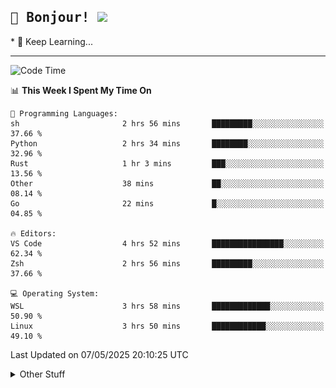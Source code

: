 
<h2>
    <samp>🎉 Bonjour!  <img src="https://media.giphy.com/media/mGcNjsfWAjY5AEZNw6/giphy.gif" width="50"></samp>
</h2>
* 🧐 Keep Learning...
<hr>

<!--START_SECTION:waka-->
![Code Time](http://img.shields.io/badge/Code%20Time-3%2C762%20hrs%2052%20mins-blue)

📊 **This Week I Spent My Time On** 

```text
💬 Programming Languages: 
sh                       2 hrs 56 mins       █████████░░░░░░░░░░░░░░░░   37.66 % 
Python                   2 hrs 34 mins       ████████░░░░░░░░░░░░░░░░░   32.96 % 
Rust                     1 hr 3 mins         ███░░░░░░░░░░░░░░░░░░░░░░   13.56 % 
Other                    38 mins             ██░░░░░░░░░░░░░░░░░░░░░░░   08.14 % 
Go                       22 mins             █░░░░░░░░░░░░░░░░░░░░░░░░   04.85 % 

🔥 Editors: 
VS Code                  4 hrs 52 mins       ████████████████░░░░░░░░░   62.34 % 
Zsh                      2 hrs 56 mins       █████████░░░░░░░░░░░░░░░░   37.66 % 

💻 Operating System: 
WSL                      3 hrs 58 mins       █████████████░░░░░░░░░░░░   50.90 % 
Linux                    3 hrs 50 mins       ████████████░░░░░░░░░░░░░   49.10 % 
```


 Last Updated on 07/05/2025 20:10:25 UTC
<!--END_SECTION:waka-->

<details >
    <summary>Other Stuff</summary>
<p align="center">
    <img src="https://api.githubtrends.io/user/svg/XmchxUp/langs?time_range=one_year&include_private=True&theme=classic" />
    <img src="https://api.githubtrends.io/user/svg/XmchxUp/repos?time_range=one_year&include_private=True&theme=classic" />
</p>

<table align="center">
  <tr>
    <td width="50%">
     <img width="100%" src="./github-metrics.svg">
    </td>
    <td width="50%">
     <img width="100%" src="./github-metrics/achievements.compact.svg" />
     <img width="100%" src="./github-metrics/wakatime.svg" />
     <img width="100%" src="./github-metrics/stars.svg" />
     <img width="100%" src="https://github-profile-trophy.vercel.app/?username=xmchxup" />
     <img height="110rem" src="https://github-readme-stats.vercel.app/api?username=xmchxup&hide_border=true&show_icons=true&include_all_commits=true&bg_color=0,EC6C6C,FFD479,FFFC79,73FA79&theme=graywhite&locale=en" />
     <img height="110rem" src="https://github-readme-stats.vercel.app/api/top-langs/?username=xmchxup&hide=css,scss,html&langs_count=8&hide_border=true&layout=compact&bg_color=0,73FA79,73FDFF,D783FF&theme=graywhite&locale=en" />
     <img width="100%" src="https://github-readme-streak-stats.herokuapp.com/?user=XmchxUp" />
    </td>
  </tr>
</table>

<!-- GitHub Activity Graph -->
<!--
<table align="center">
  <tr>
    <td colspan="2">
      <img width="100%" src="https://github-readme-activity-graph.vercel.app/graph?username=xmchxup&area=true&hide_border=true&theme=redical" />
    </td>
  </tr>
</table>

</details>
-->

<hr>


<p align="center">
    <i>You can learn anything!</i>
    <p align="center">
        <img src="https://visitor-badge.laobi.icu/badge?page_id=xmchxup" alt="visitor badge"/>       
    </p>
</p>

<!--
<picture>
  <source media="(prefers-color-scheme: dark)" srcset="https://raw.githubusercontent.com/XmchxUp/XmchxUp/output/github-snake-dark.svg" />
  <source media="(prefers-color-scheme: light)" srcset="https://raw.githubusercontent.com/XmchxUp/XmchxUp/output/github-snake.svg" />
  <img alt="github-snake" src="https://raw.githubusercontent.com/XmchxUp/XmchxUp/output/github-snake.svg" />
</picture>
-->
